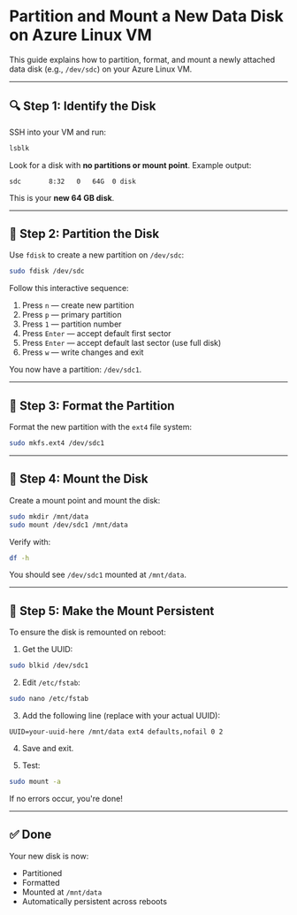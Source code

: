 # Partition and Mount a New Data Disk on Azure Linux VM

This guide explains how to partition, format, and mount a newly attached data disk (e.g., `/dev/sdc`) on your Azure Linux VM.

---

## 🔍 Step 1: Identify the Disk

SSH into your VM and run:

```bash
lsblk
```

Look for a disk with **no partitions or mount point**. Example output:

```
sdc       8:32   0   64G  0 disk
```

This is your **new 64 GB disk**.

---

## 🧱 Step 2: Partition the Disk

Use `fdisk` to create a new partition on `/dev/sdc`:

```bash
sudo fdisk /dev/sdc
```

Follow this interactive sequence:

1. Press `n` — create new partition
2. Press `p` — primary partition
3. Press `1` — partition number
4. Press `Enter` — accept default first sector
5. Press `Enter` — accept default last sector (use full disk)
6. Press `w` — write changes and exit

You now have a partition: `/dev/sdc1`.

---

## 🧪 Step 3: Format the Partition

Format the new partition with the `ext4` file system:

```bash
sudo mkfs.ext4 /dev/sdc1
```

---

## 📂 Step 4: Mount the Disk

Create a mount point and mount the disk:

```bash
sudo mkdir /mnt/data
sudo mount /dev/sdc1 /mnt/data
```

Verify with:

```bash
df -h
```

You should see `/dev/sdc1` mounted at `/mnt/data`.

---

## 🔁 Step 5: Make the Mount Persistent

To ensure the disk is remounted on reboot:

1. Get the UUID:

```bash
sudo blkid /dev/sdc1
```

2. Edit `/etc/fstab`:

```bash
sudo nano /etc/fstab
```

3. Add the following line (replace with your actual UUID):

```
UUID=your-uuid-here /mnt/data ext4 defaults,nofail 0 2
```

4. Save and exit.

5. Test:

```bash
sudo mount -a
```

If no errors occur, you're done!

---

## ✅ Done

Your new disk is now:

* Partitioned
* Formatted
* Mounted at `/mnt/data`
* Automatically persistent across reboots

